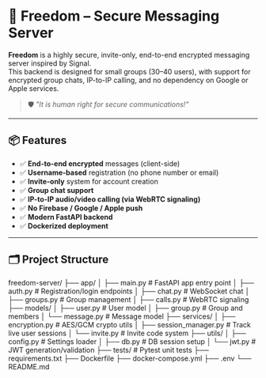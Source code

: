 # 🦄 Freedom – Secure Messaging Server

**Freedom** is a highly secure, invite-only, end-to-end encrypted messaging server inspired by Signal.  
This backend is designed for small groups (30–40 users), with support for encrypted group chats, IP-to-IP calling, and no dependency on Google or Apple services.

> 🛡️ *"It is human right for secure communications!"*

---

## 📦 Features

- ✅ **End-to-end encrypted** messages (client-side)
- ✅ **Username-based** registration (no phone number or email)
- ✅ **Invite-only** system for account creation
- ✅ **Group chat support**
- ✅ **IP-to-IP audio/video calling (via WebRTC signaling)**
- ✅ **No Firebase / Google / Apple push**
- ✅ **Modern FastAPI backend**
- ✅ **Dockerized deployment**

---

## 🗂️ Project Structure
freedom-server/
├── app/
│ ├── main.py # FastAPI app entry point
│ ├── auth.py # Registration/login endpoints
│ ├── chat.py # WebSocket chat
│ ├── groups.py # Group management
│ ├── calls.py # WebRTC signaling
├── models/
│ ├── user.py # User model
│ ├── group.py # Group and members
│ └── message.py # Message model
├── services/
│ ├── encryption.py # AES/GCM crypto utils
│ ├── session_manager.py # Track live user sessions
│ └── invite.py # Invite code system
├── utils/
│ ├── config.py # Settings loader
│ ├── db.py # DB session setup
│ └── jwt.py # JWT generation/validation
├── tests/ # Pytest unit tests
├── requirements.txt
├── Dockerfile
├── docker-compose.yml
├── .env
└── README.md

